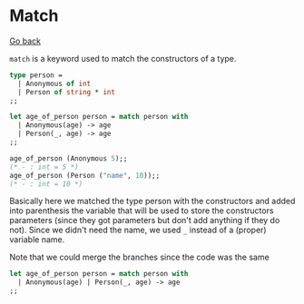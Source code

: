 # Match

[Go back](..)

``match`` is a keyword used to match the constructors
of a type.

```ocaml
type person =
  | Anonymous of int
  | Person of string * int 
;;

let age_of_person person = match person with
  | Anonymous(age) -> age
  | Person(_, age) -> age
;;

age_of_person (Anonymous 5);;
(* - : int = 5 *)
age_of_person (Person ("name", 10));;
(* - : int = 10 *)
```

Basically here we matched the type person with the constructors
and added into parenthesis the variable that will be used
to store the constructors parameters (since they got
parameters but don't add anything if they do not). Since
we didn't need the name, we used ``_`` instead of a
(proper) variable name.

Note that we could merge the branches since the code
was the same

```ocaml
let age_of_person person = match person with
  | Anonymous(age) | Person(_, age) -> age 
;;
```